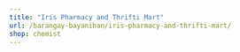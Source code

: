 ```yaml
---
title: "Iris Pharmacy and Thrifti Mart"
url: /barangay-bayanihan/iris-pharmacy-and-thrifti-mart/
shop: chemist
---
```

